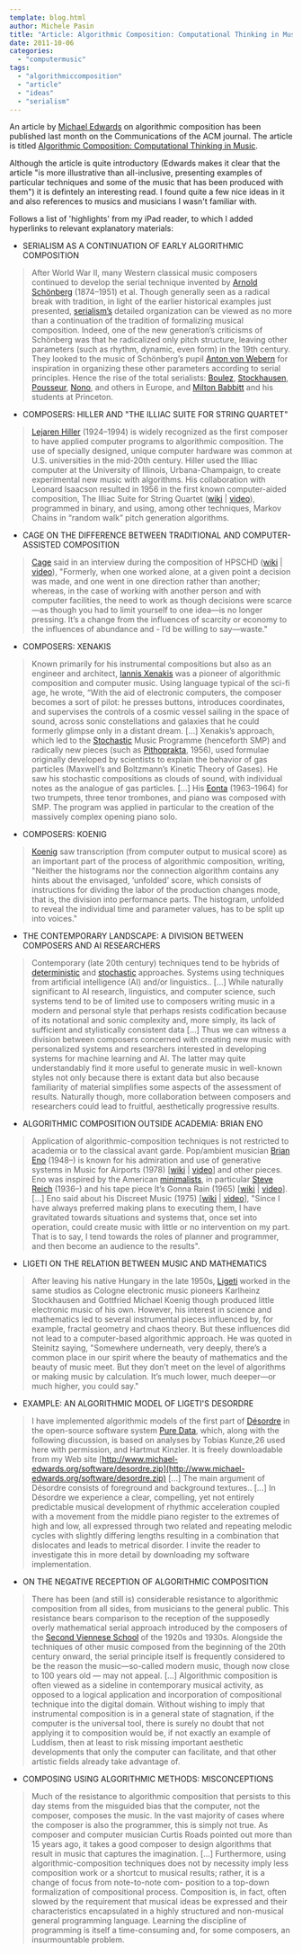 ```yaml
---
template: blog.html
author: Michele Pasin
title: "Article: Algorithmic Composition: Computational Thinking in Music"
date: 2011-10-06
categories: 
  - "computermusic"
tags: 
  - "algorithmiccomposition"
  - "article"
  - "ideas"
  - "serialism"
---
```


An article by [Michael Edwards](http://people.ace.ed.ac.uk/staff/medward2/) on algorithmic composition has been published last month on the Communications of the ACM journal. The article is titled [Algorithmic Composition: Computational Thinking in Music](http://cacm.acm.org/magazines/2011/7/109891-algorithmic-composition/fulltext).

Although the article is quite introductory (Edwards makes it clear that the article "is more illustrative than all-inclusive, presenting examples of particular techniques and some of the music that has been produced with them") it is defintely an interesting read. I found quite a few nice ideas in it and also references to musics and musicians I wasn't familiar with.

Follows a list of 'highlights' from my iPad reader, to which I added hyperlinks to relevant explanatory materials:

- SERIALISM AS A CONTINUATION OF EARLY ALGORITHMIC COMPOSITION

> After World War II, many Western classical music composers continued to develop the serial technique invented by [Arnold Schönberg](http://en.wikipedia.org/wiki/Arnold_Schoenberg) (1874–1951) et al. Though generally seen as a radical break with tradition, in light of the earlier historical examples just presented, [serialism’s](http://en.wikipedia.org/wiki/Serialism) detailed organization can be viewed as no more than a continuation of the tradition of formalizing musical composition. Indeed, one of the new generation’s criticisms of Schönberg was that he radicalized only pitch structure, leaving other parameters (such as rhythm, dynamic, even form) in the 19th century. They looked to the music of Schönberg’s pupil [Anton von Webern](http://en.wikipedia.org/wiki/Anton_Webern) for inspiration in organizing these other parameters according to serial principles. Hence the rise of the total serialists: [Boulez](http://en.wikipedia.org/wiki/Pierre_Boulez), [Stockhausen](http://en.wikipedia.org/wiki/Karlheinz_Stockhausen), [Pousseur](http://en.wikipedia.org/wiki/Henri_Pousseur), [Nono](http://en.wikipedia.org/wiki/Luigi_Nono), and others in Europe, and [Milton Babbitt](http://en.wikipedia.org/wiki/Milton_Babbitt) and his students at Princeton.

- COMPOSERS: HILLER AND "THE ILLIAC SUITE FOR STRING QUARTET"

> [Lejaren Hiller](http://en.wikipedia.org/wiki/Lejaren_Hiller) (1924–1994) is widely recognized as the first composer to have applied computer programs to algorithmic composition. The use of specially designed, unique computer hardware was common at U.S. universities in the mid-20th century. Hiller used the Illiac computer at the University of Illinois, Urbana-Champaign, to create experimental new music with algorithms. His collaboration with Leonard Isaacson resulted in 1956 in the first known computer-aided composition, The Illiac Suite for String Quartet ([wiki](http://en.wikipedia.org/wiki/Illiac_Suite) | [video](http://www.youtube.com/watch?v=isvYe6yOPXQ&feature=related)), programmed in binary, and using, among other techniques, Markov Chains in “random walk” pitch generation algorithms.

- CAGE ON THE DIFFERENCE BETWEEN TRADITIONAL AND COMPUTER- ASSISTED COMPOSITION

> [Cage](http://en.wikipedia.org/wiki/John_Cage) said in an interview during the composition of HPSCHD ([wiki](http://en.wikipedia.org/wiki/HPSCHD) | [video](http://www.youtube.com/watch?v=t_hTxJpWITw)), "Formerly, when one worked alone, at a given point a decision was made, and one went in one direction rather than another; whereas, in the case of working with another person and with computer facilities, the need to work as though decisions were scarce—as though you had to limit yourself to one idea—is no longer pressing. It’s a change from the influences of scarcity or economy to the influences of abundance and - I’d be willing to say—waste."

- COMPOSERS: XENAKIS

> Known primarily for his instrumental compositions but also as an engineer and architect, [Iannis Xenakis](http://en.wikipedia.org/wiki/Iannis_Xenakis) was a pioneer of algorithmic composition and computer music. Using language typical of the sci-fi age, he wrote, “With the aid of electronic computers, the composer becomes a sort of pilot: he presses buttons, introduces coordinates, and supervises the controls of a cosmic vessel sailing in the space of sound, across sonic constellations and galaxies that he could formerly glimpse only in a distant dream. \[...\] Xenakis’s approach, which led to the [Stochastic](http://en.wikipedia.org/wiki/Stochastic) Music Programme (henceforth SMP) and radically new pieces (such as [Pithoprakta](http://www.youtube.com/watch?v=sWdQBblec0M), 1956), used formulae originally developed by scientists to explain the behavior of gas particles (Maxwell’s and Boltzmann’s Kinetic Theory of Gases). He saw his stochastic compositions as clouds of sound, with individual notes as the analogue of gas particles. \[...\] His [Eonta](http://www.youtube.com/watch?v=vbU69HObLeg) (1963–1964) for two trumpets, three tenor trombones, and piano was composed with SMP. The program was applied in particular to the creation of the massively complex opening piano solo.

- COMPOSERS: KOENIG

> [Koenig](http://en.wikipedia.org/wiki/Gottfried_Michael_Koenig) saw transcription (from computer output to musical score) as an important part of the process of algorithmic composition, writing, "Neither the histograms nor the connection algorithm contains any hints about the envisaged, ‘unfolded’ score, which consists of instructions for dividing the labor of the production changes mode, that is, the division into performance parts. The histogram, unfolded to reveal the individual time and parameter values, has to be split up into voices."

- THE CONTEMPORARY LANDSCAPE: A DIVISION BETWEEN COMPOSERS AND AI RESEARCHERS

> Contemporary (late 20th century) techniques tend to be hybrids of [deterministic](http://en.wikipedia.org/wiki/Deterministic_algorithm) and [stochastic](http://en.wikipedia.org/wiki/Stochastic) approaches. Systems using techniques from artificial intelligence (AI) and/or linguistics.. \[...\] While naturally significant to AI research, linguistics, and computer science, such systems tend to be of limited use to composers writing music in a modern and personal style that perhaps resists codification because of its notational and sonic complexity and, more simply, its lack of sufficient and stylistically consistent data \[...\] Thus we can witness a division between composers concerned with creating new music with personalized systems and researchers interested in developing systems for machine learning and AI. The latter may quite understandably find it more useful to generate music in well-known styles not only because there is extant data but also because familiarity of material simplifies some aspects of the assessment of results. Naturally though, more collaboration between composers and researchers could lead to fruitful, aesthetically progressive results.

- ALGORITHMIC COMPOSITION OUTSIDE ACADEMIA: BRIAN ENO

> Application of algorithmic-composition techniques is not restricted to academia or to the classical avant garde. Pop/ambient musician [Brian Eno](http://en.wikipedia.org/wiki/Brian_Eno) (1948–) is known for his admiration and use of generative systems in Music for Airports (1978) \[[wiki](http://en.wikipedia.org/wiki/Ambient_1:_Music_for_Airports) | [video](http://www.youtube.com/watch?v=B9kPIp4MtX0)\] and other pieces. Eno was inspired by the American [minimalists](http://en.wikipedia.org/wiki/Minimalist_music), in particular [Steve Reich](http://en.wikipedia.org/wiki/Steve_Reich) (1936–) and his tape piece It’s Gonna Rain (1965) \[[wiki](http://en.wikipedia.org/wiki/It's_Gonna_Rain) | [video](http://www.youtube.com/watch?v=q0DQRfm0uL8)\]. \[...\] Eno said about his Discreet Music (1975) \[[wiki](http://en.wikipedia.org/wiki/Discreet_Music) | [video](http://www.youtube.com/watch?v=SrBoE0ItRLc)\], "Since I have always preferred making plans to executing them, I have gravitated towards situations and systems that, once set into operation, could create music with little or no intervention on my part. That is to say, I tend towards the roles of planner and programmer, and then become an audience to the results".

- LIGETI ON THE RELATION BETWEEN MUSIC AND MATHEMATICS

> After leaving his native Hungary in the late 1950s, [Ligeti](http://en.wikipedia.org/wiki/Ligeti) worked in the same studios as Cologne electronic music pioneers Karlheinz Stockhausen and Gottfried Michael Koenig though produced little electronic music of his own. However, his interest in science and mathematics led to several instrumental pieces influenced by, for example, fractal geometry and chaos theory. But these influences did not lead to a computer-based algorithmic approach. He was quoted in Steinitz saying, "Somewhere underneath, very deeply, there’s a common place in our spirit where the beauty of mathematics and the beauty of music meet. But they don’t meet on the level of algorithms or making music by calculation. It’s much lower, much deeper—or much higher, you could say."

- EXAMPLE: AN ALGORITHMIC MODEL OF LIGETI'S DESORDRE

> I have implemented algorithmic models of the first part of [Désordre](http://www.youtube.com/watch?v=qj9QlWltv8s) in the open-source software system [Pure Data](http://puredata.info/), which, along with the following discussion, is based on analyses by Tobias Kunze,26 used here with permission, and Hartmut Kinzler. It is freely downloadable from my Web site [http://www.michael-edwards.org/software/desordre.zip](http://www.michael-edwards.org/software/desordre.zip) \[...\] The main argument of Désordre consists of foreground and background textures.. \[...\] In Désordre we experience a clear, compelling, yet not entirely predictable musical development of rhythmic acceleration coupled with a movement from the middle piano register to the extremes of high and low, all expressed through two related and repeating melodic cycles with slightly differing lengths resulting in a combination that dislocates and leads to metrical disorder. I invite the reader to investigate this in more detail by downloading my software implementation.

- ON THE NEGATIVE RECEPTION OF ALGORITHMIC COMPOSITION

> There has been (and still is) considerable resistance to algorithmic composition from all sides, from musicians to the general public. This resistance bears comparison to the reception of the supposedly overly mathematical serial approach introduced by the composers of the [Second Viennese School](http://en.wikipedia.org/wiki/Second_Viennese_School) of the 1920s and 1930s. Alongside the techniques of other music composed from the beginning of the 20th century onward, the serial principle itself is frequently considered to be the reason the music—so-called modern music, though now close to 100 years old — may not appeal. \[...\] Algorithmic composition is often viewed as a sideline in contemporary musical activity, as opposed to a logical application and incorporation of compositional technique into the digital domain. Without wishing to imply that instrumental composition is in a general state of stagnation, if the computer is the universal tool, there is surely no doubt that not applying it to composition would be, if not exactly an example of Luddism, then at least to risk missing important aesthetic developments that only the computer can facilitate, and that other artistic fields already take advantage of.

- COMPOSING USING ALGORITHMIC METHODS: MISCONCEPTIONS

> Much of the resistance to algorithmic composition that persists to this day stems from the misguided bias that the computer, not the composer, composes the music. In the vast majority of cases where the composer is also the programmer, this is simply not true. As composer and computer musician Curtis Roads pointed out more than 15 years ago, it takes a good composer to design algorithms that result in music that captures the imagination. \[...\] Furthermore, using algorithmic-composition techniques does not by necessity imply less composition work or a shortcut to musical results; rather, it is a change of focus from note-to-note com- position to a top-down formalization of compositional process. Composition is, in fact, often slowed by the requirement that musical ideas be expressed and their characteristics encapsulated in a highly structured and non-musical general programming language. Learning the discipline of programming is itself a time-consuming and, for some composers, an insurmountable problem.
